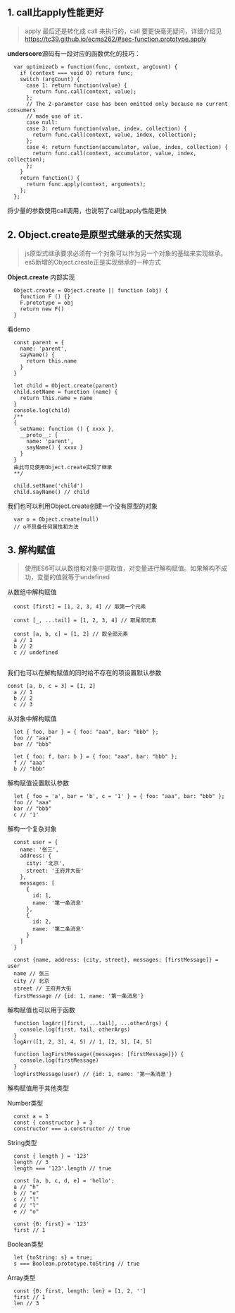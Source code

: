 ## 1. call比apply性能更好
> apply 最后还是转化成 call 来执行的，call 要更快毫无疑问，详细介绍见 https://tc39.github.io/ecma262/#sec-function.prototype.apply

**underscore**源码有一段对应的函数优化的技巧：

```
  var optimizeCb = function(func, context, argCount) {
    if (context === void 0) return func;
    switch (argCount) {
      case 1: return function(value) {
        return func.call(context, value);
      };
      // The 2-parameter case has been omitted only because no current consumers
      // made use of it.
      case null:
      case 3: return function(value, index, collection) {
        return func.call(context, value, index, collection);
      };
      case 4: return function(accumulator, value, index, collection) {
        return func.call(context, accumulator, value, index, collection);
      };
    }
    return function() {
      return func.apply(context, arguments);
    };
  };
```
将少量的参数使用call调用，也说明了call比apply性能更快

## 2. Object.create是原型式继承的天然实现
> js原型式继承要求必须有一个对象可以作为另一个对象的基础来实现继承。es5新增的Object.create正是实现继承的一种方式

**Object.create** 内部实现
```
  Object.create = Object.create || function (obj) {
    function F () {}
    F.prototype = obj
    return new F()
  }
```
看demo

```
  const parent = {
    name: 'parent',
    sayName() {
      return this.name
    }
  }
  
  let child = Object.create(parent)
  child.setName = function (name) {
    return this.name = name
  }
  console.log(child)
  /** 
  {
    setName: function () { xxxx },
    __proto__: {
      name: 'parent',
      sayName() { xxxx }
    }
  }
  由此可见使用Object.create实现了继承
  **/
  
  child.setName('child')
  child.sayName() // child
```
我们也可以利用Object.create创建一个没有原型的对象

```
  var o = Object.create(null) 
  // o不具备任何属性和方法
```

## 3. 解构赋值

> 使用ES6可以从数组和对象中提取值，对变量进行解构赋值。如果解构不成功，变量的值就等于undefined

从数组中解构赋值
```
  const [first] = [1, 2, 3, 4] // 取第一个元素
  
  const [_, ...tail] = [1, 2, 3, 4] // 取尾部元素
  
  const [a, b, c] = [1, 2] // 取全部元素
  a // 1
  b // 2
  c // undefined
  
```
我们也可以在解构赋值的同时给不存在的项设置默认参数

```
const [a, b, c = 3] = [1, 2]
  a // 1
  b // 2
  c // 3
```
从对象中解构赋值
```
  let { foo, bar } = { foo: "aaa", bar: "bbb" };
  foo // "aaa"
  bar // "bbb"
  
  let { foo: f, bar: b } = { foo: "aaa", bar: "bbb" };
  f // "aaa"
  b // "bbb"
```
解构赋值设置默认参数
```
  let { foo = 'a', bar = 'b', c = '1' } = { foo: "aaa", bar: "bbb" };
  foo // "aaa"
  bar // "bbb"
  c // '1'
```
解构一个复杂对象
```
  const user = {
    name: '张三',
    address: {
      city: '北京',
      street: '王府井大街'
    },
    messages: [
      {
        id: 1,
        name: '第一条消息'
      },
      {
        id: 2,
        name: '第二条消息'
      }
    ]
  }
  
  const {name, address: {city, street}, messages: [firstMessage]} = user
  name // 张三
  city // 北京
  street // 王府井大街
  firstMessage // {id: 1, name: '第一条消息'}
```

解构赋值也可以用于函数

```
  function logArr([first, ...tail], ...otherArgs) {
    console.log(first, tail, otherArgs)
  }
  logArr([1, 2, 3], 4, 5) // 1, [2, 3], [4, 5]
  
  function logFirstMessage({messages: [firstMessage]}) {
    console.log(firstMessage)
  }
  logFirstMessage(user) // {id: 1, name: '第一条消息'}
```

解构赋值用于其他类型

Number类型
```
  const a = 3
  const { constructor } = 3
  constructor === a.constructor // true
```
String类型
```
  const { length } = '123'
  length // 3
  length === '123'.length // true
  
  const [a, b, c, d, e] = 'hello';
  a // "h"
  b // "e"
  c // "l"
  d // "l"
  e // "o"
  
  const {0: first} = '123'
  first // 1
```
Boolean类型
```
  let {toString: s} = true;
  s === Boolean.prototype.toString // true
```
Array类型
```
  const {0: first, length: len} = [1, 2, '']
  first // 1
  len // 3
```







